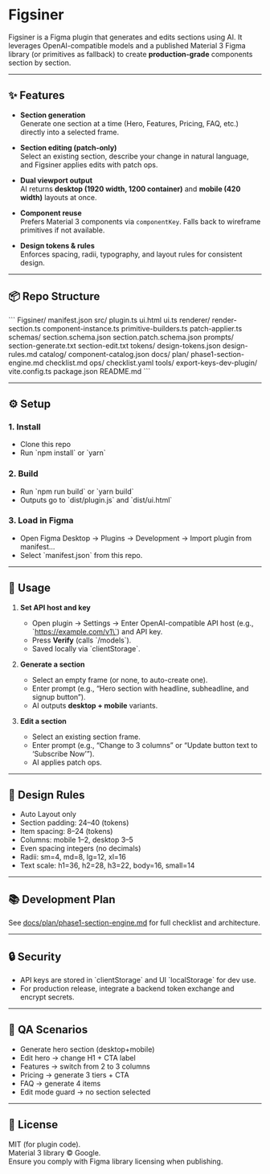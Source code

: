 # Figsiner

Figsiner is a Figma plugin that generates and edits sections using AI. It leverages OpenAI-compatible models and a published Material 3 Figma library (or primitives as fallback) to create **production-grade** components section by section.

---

## ✨ Features
- **Section generation**  
  Generate one section at a time (Hero, Features, Pricing, FAQ, etc.) directly into a selected frame.

- **Section editing (patch-only)**  
  Select an existing section, describe your change in natural language, and Figsiner applies edits with patch ops.

- **Dual viewport output**  
  AI returns **desktop (1920 width, 1200 container)** and **mobile (420 width)** layouts at once.

- **Component reuse**  
  Prefers Material 3 components via `componentKey`. Falls back to wireframe primitives if not available.

- **Design tokens & rules**  
  Enforces spacing, radii, typography, and layout rules for consistent design.

---

## 📦 Repo Structure
\`\`\`
Figsiner/
  manifest.json
  src/
    plugin.ts
    ui.html
    ui.ts
    renderer/
      render-section.ts
      component-instance.ts
      primitive-builders.ts
      patch-applier.ts
    schemas/
      section.schema.json
      section.patch.schema.json
  prompts/
    section-generate.txt
    section-edit.txt
  tokens/
    design-tokens.json
    design-rules.md
  catalog/
    component-catalog.json
  docs/
    plan/
      phase1-section-engine.md
      checklist.md
  ops/
    checklist.yaml
  tools/
    export-keys-dev-plugin/
  vite.config.ts
  package.json
  README.md
\`\`\`

---

## ⚙️ Setup

### 1. Install
- Clone this repo  
- Run \`npm install\` or \`yarn\`

### 2. Build
- Run \`npm run build\` or \`yarn build\`  
- Outputs go to \`dist/plugin.js\` and \`dist/ui.html\`

### 3. Load in Figma
- Open Figma Desktop → Plugins → Development → Import plugin from manifest…  
- Select \`manifest.json\` from this repo.

---

## 🔑 Usage

1. **Set API host and key**  
   - Open plugin → Settings → Enter OpenAI-compatible API host (e.g., \`https://example.com/v1\`) and API key.  
   - Press **Verify** (calls \`/models\`).  
   - Saved locally via \`clientStorage\`.

2. **Generate a section**  
   - Select an empty frame (or none, to auto-create one).  
   - Enter prompt (e.g., “Hero section with headline, subheadline, and signup button”).  
   - AI outputs **desktop + mobile** variants.

3. **Edit a section**  
   - Select an existing section frame.  
   - Enter prompt (e.g., “Change to 3 columns” or “Update button text to ‘Subscribe Now’”).  
   - AI applies patch ops.

---

## 📐 Design Rules
- Auto Layout only  
- Section padding: 24–40 (tokens)  
- Item spacing: 8–24 (tokens)  
- Columns: mobile 1–2, desktop 3–5  
- Even spacing integers (no decimals)  
- Radii: sm=4, md=8, lg=12, xl=16  
- Text scale: h1=36, h2=28, h3=22, body=16, small=14  

---

## 📚 Development Plan
See [docs/plan/phase1-section-engine.md](docs/plan/phase1-section-engine.md) for full checklist and architecture.

---

## 🔒 Security
- API keys are stored in \`clientStorage\` and UI \`localStorage\` for dev use.  
- For production release, integrate a backend token exchange and encrypt secrets.

---

## 🧪 QA Scenarios
- Generate hero section (desktop+mobile)  
- Edit hero → change H1 + CTA label  
- Features → switch from 2 to 3 columns  
- Pricing → generate 3 tiers + CTA  
- FAQ → generate 4 items  
- Edit mode guard → no section selected  

---

## 📄 License
MIT (for plugin code).  
Material 3 library © Google.  
Ensure you comply with Figma library licensing when publishing.
